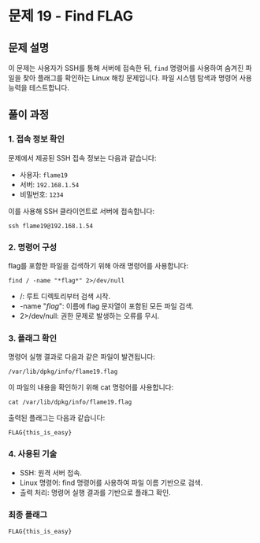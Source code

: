 # 문제 19 - Find FLAG

## 문제 설명
이 문제는 사용자가 SSH를 통해 서버에 접속한 뒤, `find` 명령어를 사용하여 숨겨진 파일을 찾아 플래그를 확인하는 Linux 해킹 문제입니다. 파일 시스템 탐색과 명령어 사용 능력을 테스트합니다.

## 풀이 과정

### 1. 접속 정보 확인
문제에서 제공된 SSH 접속 정보는 다음과 같습니다:
- 사용자: `flame19`
- 서버: `192.168.1.54`
- 비밀번호: `1234`

이를 사용해 SSH 클라이언트로 서버에 접속합니다:
```
ssh flame19@192.168.1.54
```

### 2. 명령어 구성
flag를 포함한 파일을 검색하기 위해 아래 명령어를 사용합니다:
```
find / -name "*flag*" 2>/dev/null
```
- /: 루트 디렉토리부터 검색 시작.
- -name "*flag*": 이름에 flag 문자열이 포함된 모든 파일 검색.
- 2>/dev/null: 권한 문제로 발생하는 오류를 무시.

### 3. 플래그 확인
명령어 실행 결과로 다음과 같은 파일이 발견됩니다:
```
/var/lib/dpkg/info/flame19.flag
```
이 파일의 내용을 확인하기 위해 cat 명령어를 사용합니다:
```
cat /var/lib/dpkg/info/flame19.flag
```
출력된 플래그는 다음과 같습니다:
```
FLAG{this_is_easy}
```

### 4. 사용된 기술
- SSH: 원격 서버 접속.
- Linux 명령어: find 명령어를 사용하여 파일 이름 기반으로 검색.
- 출력 처리: 명령어 실행 결과를 기반으로 플래그 확인.

### 최종 플래그
```
FLAG{this_is_easy}
```